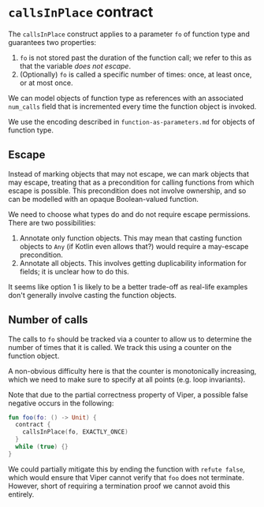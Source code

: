 # `callsInPlace` contract

The `callsInPlace` construct applies to a parameter `fo` of function type and guarantees two properties:
1. `fo` is not stored past the duration of the function call; we refer to this as that the variable _does not escape_.
2. (Optionally) `fo` is called a specific number of times: once, at least once, or at most once.

We can model objects of function type as references with an associated `num_calls` field that is
incremented every time the function object is invoked.

We use the encoding described in `function-as-parameters.md` for objects of function type.

## Escape

Instead of marking objects that may not escape, we can mark objects that may escape, treating that as a
precondition for calling functions from which escape is possible.  This precondition does not involve
ownership, and so can be modelled with an opaque Boolean-valued function.

We need to choose what types do and do not require escape permissions.  There are two possibilities:
1. Annotate only function objects.  This may mean that casting function objects to `Any` (if Kotlin
   even allows that?) would require a may-escape precondition.
2. Annotate all objects.  This involves getting duplicability information for fields; it is unclear
   how to do this.

It seems like option 1 is likely to be a better trade-off as real-life examples don't generally involve
casting the function objects.

## Number of calls

The calls to `fo` should be tracked via a counter to allow us to determine the number of times that
it is called.  We track this using a counter on the function object.

A non-obvious difficulty here is that the counter is monotonically increasing, which we need to make
sure to specify at all points (e.g. loop invariants).

Note that due to the partial correctness property of Viper, a possible false negative occurs in the
following:

```kotlin
fun foo(fo: () -> Unit) {
  contract {
    callsInPlace(fo, EXACTLY_ONCE)
  }
  while (true) {}
}
```

We could partially mitigate this by ending the function with `refute false`, which would ensure that
Viper cannot verify that `foo` does not terminate.  However, short of requiring a termination proof
we cannot avoid this entirely.